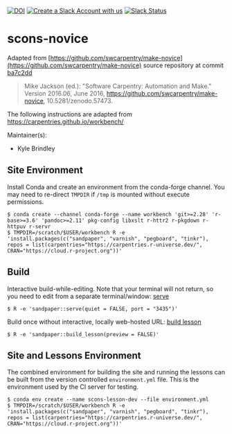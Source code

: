 [![DOI](https://zenodo.org/badge/DOI/10.5281/zenodo.15230995.svg)](https://doi.org/10.5281/zenodo.15230995)
[![Create a Slack Account with us](https://img.shields.io/badge/Create_Slack_Account-The_Carpentries-071159.svg)](https://slack-invite.carpentries.org/)
[![Slack Status](https://img.shields.io/badge/Slack_Channel-swc--make-E01563.svg)](https://carpentries.slack.com/messages/C9X2YCPT5)

# scons-novice

Adapted from
[https://github.com/swcarpentry/make-novice](https://github.com/swcarpentry/make-novice) source
repository at commit
[ba7c2dd](https://github.com/swcarpentry/make-novice/tree/ba7c2ddeecc2deb6fbd540107f3d4446c85675fe)

> Mike Jackson (ed.): "Software Carpentry: Automation and Make."
> Version 2016.06, June 2016,
> https://github.com/swcarpentry/make-novice, 10.5281/zenodo.57473.

The following instructions are adapted from https://carpentries.github.io/workbench/

Maintainer(s):

- Kyle Brindley

## Site Environment

Install Conda and create an environment from the conda-forge channel. You may need to re-direct
``TMPDIR`` if ``/tmp`` is mounted without execute permissions.

```
$ conda create --channel conda-forge --name workbench 'git>=2.28' 'r-base>=3.6' 'pandoc>=2.11' pkg-config libxslt r-httr2 r-pkgdown r-httpuv r-servr
$ TMPDIR=/scratch/$USER/workbench R -e 'install.packages(c("sandpaper", "varnish", "pegboard", "tinkr"), repos = list(carpentries="https://carpentries.r-universe.dev/", CRAN="https://cloud.r-project.org"))'
```

## Build

Interactive build-while-editing. Note that your terminal will not return, so you need to edit from
a separate terminal/window: [serve](https://carpentries.github.io/sandpaper/reference/serve.html)

```
$ R -e 'sandpaper::serve(quiet = FALSE, port = "3435")'
```

Build once without interactive, locally web-hosted URL: [build lesson](https://carpentries.github.io/sandpaper/reference/build_lesson.html)

```
$ R -e 'sandpaper::build_lesson(preview = FALSE)'
```

## Site and Lessons Environment

The combined environment for building the site and running the lessons can be built from the version
controlled `environment.yml` file. This is the environment used by the CI server for testing.

```
$ conda env create --name scons-lesson-dev --file environment.yml
$ TMPDIR=/scratch/$USER/workbench R -e 'install.packages(c("sandpaper", "varnish", "pegboard", "tinkr"), repos = list(carpentries="https://carpentries.r-universe.dev/", CRAN="https://cloud.r-project.org"))'
```
